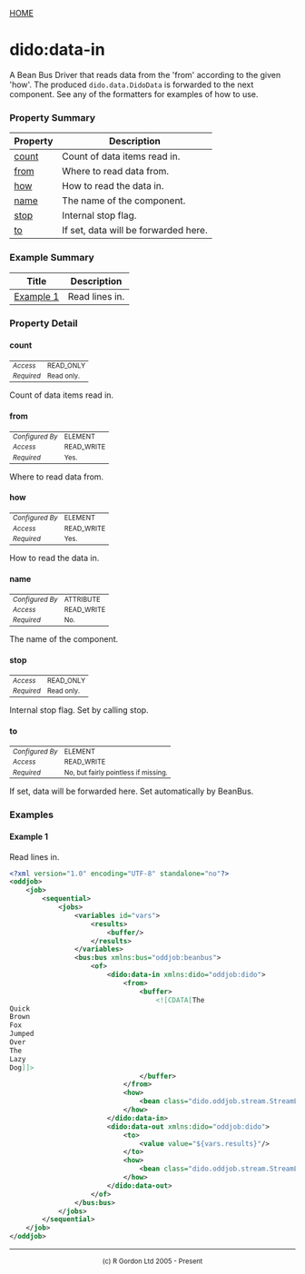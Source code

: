 [HOME](../../../README.md)
# dido:data-in

A Bean Bus Driver that reads data from the 'from' according to the
given 'how'. The produced `dido.data.DidoData` is forwarded to the next component.
See any of the formatters for examples of how to use.

### Property Summary

| Property | Description |
| -------- | ----------- |
| [count](#propertycount) | Count of data items read in. | 
| [from](#propertyfrom) | Where to read data from. | 
| [how](#propertyhow) | How to read the data in. | 
| [name](#propertyname) | The name of the component. | 
| [stop](#propertystop) | Internal stop flag. | 
| [to](#propertyto) | If set, data will be forwarded here. | 


### Example Summary

| Title | Description |
| ----- | ----------- |
| [Example 1](#example1) | Read lines in. |


### Property Detail
#### count <a name="propertycount"></a>

<table style='font-size:smaller'>
      <tr><td><i>Access</i></td><td>READ_ONLY</td></tr>
      <tr><td><i>Required</i></td><td>Read only.</td></tr>
</table>

Count of data items read in.

#### from <a name="propertyfrom"></a>

<table style='font-size:smaller'>
      <tr><td><i>Configured By</i></td><td>ELEMENT</td></tr>
      <tr><td><i>Access</i></td><td>READ_WRITE</td></tr>
      <tr><td><i>Required</i></td><td>Yes.</td></tr>
</table>

Where to read data from.

#### how <a name="propertyhow"></a>

<table style='font-size:smaller'>
      <tr><td><i>Configured By</i></td><td>ELEMENT</td></tr>
      <tr><td><i>Access</i></td><td>READ_WRITE</td></tr>
      <tr><td><i>Required</i></td><td>Yes.</td></tr>
</table>

How to read the data in.

#### name <a name="propertyname"></a>

<table style='font-size:smaller'>
      <tr><td><i>Configured By</i></td><td>ATTRIBUTE</td></tr>
      <tr><td><i>Access</i></td><td>READ_WRITE</td></tr>
      <tr><td><i>Required</i></td><td>No.</td></tr>
</table>

The name of the component.

#### stop <a name="propertystop"></a>

<table style='font-size:smaller'>
      <tr><td><i>Access</i></td><td>READ_ONLY</td></tr>
      <tr><td><i>Required</i></td><td>Read only.</td></tr>
</table>

Internal stop flag. Set by calling stop.

#### to <a name="propertyto"></a>

<table style='font-size:smaller'>
      <tr><td><i>Configured By</i></td><td>ELEMENT</td></tr>
      <tr><td><i>Access</i></td><td>READ_WRITE</td></tr>
      <tr><td><i>Required</i></td><td>No, but fairly pointless if missing.</td></tr>
</table>

If set, data will be forwarded here. Set automatically by BeanBus.


### Examples
#### Example 1 <a name="example1"></a>

Read lines in.
```xml
<?xml version="1.0" encoding="UTF-8" standalone="no"?>
<oddjob>
    <job>
        <sequential>
            <jobs>
                <variables id="vars">
                    <results>
                        <buffer/>
                    </results>
                </variables>
                <bus:bus xmlns:bus="oddjob:beanbus">
                    <of>
                        <dido:data-in xmlns:dido="oddjob:dido">
                            <from>
                                <buffer>
                                    <![CDATA[The
Quick
Brown
Fox
Jumped
Over
The
Lazy
Dog]]>
                                </buffer>
                            </from>
                            <how>
                                <bean class="dido.oddjob.stream.StreamLines$In"/>
                            </how>
                        </dido:data-in>
                        <dido:data-out xmlns:dido="oddjob:dido">
                            <to>
                                <value value="${vars.results}"/>
                            </to>
                            <how>
                                <bean class="dido.oddjob.stream.StreamLines$Out"/>
                            </how>
                        </dido:data-out>
                    </of>
                </bus:bus>
            </jobs>
        </sequential>
    </job>
</oddjob>
```



-----------------------

<div style='font-size: smaller; text-align: center;'>(c) R Gordon Ltd 2005 - Present</div>
